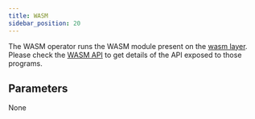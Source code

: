 ```yaml
---
title: WASM
sidebar_position: 20
---
```


The WASM operator runs the WASM module present on the [wasm
layer](../../spec/oci.md#the-wasm-layer). Please check the [WASM
API](../../gadget-devel/gadget-wasm-api-raw.md) to get details of the API
exposed to those programs.

## Parameters

None
